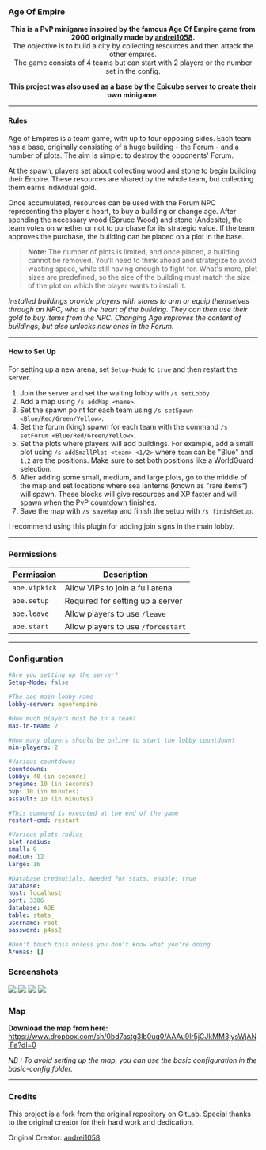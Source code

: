 ### Age Of Empire

<p align="center">
    <b>This is a PvP minigame inspired by the famous Age Of Empire game from 2000 originally made by <a href="https://github.com/andrei1058">andrei1058</a>.</b><br/>
    The objective is to build a city by collecting resources and then attack the other empires.<br/>
    The game consists of 4 teams but can start with 2 players or the number set in the config.<br/>
</p>

<p align="center">
    <b>This project was also used as a base by the Epicube server to create their own minigame.</b>
</p>

---

#### Rules 
Age of Empires is a team game, with up to four opposing sides. Each team has a base, originally consisting of a huge building - the Forum - and a number of plots. The aim is simple: to destroy the opponents' Forum.

At the spawn, players set about collecting wood and stone to begin building their Empire. These resources are shared by the whole team, but collecting them earns individual gold.

Once accumulated, resources can be used with the Forum NPC representing the player's heart, to buy a building or change age. After spending the necessary wood (Spruce Wood) and stone (Andesite), the team votes on whether or not to purchase for its strategic value. If the team approves the purchase, the building can be placed on a plot in the base.

> **Note:** The number of plots is limited, and once placed, a building cannot be removed. You'll need to think ahead and strategize to avoid wasting space, while still having enough to fight for. What's more, plot sizes are predefined, so the size of the building must match the size of the plot on which the player wants to install it.

*Installed buildings provide players with stores to arm or equip themselves through an NPC, who is the heart of the building. They can then use their gold to buy items from the NPC. Changing Age improves the content of buildings, but also unlocks new ones in the Forum.*

---

#### How to Set Up

For setting up a new arena, set `Setup-Mode` to `true` and then restart the server.

1. Join the server and set the waiting lobby with `/s setLobby`.
2. Add a map using `/s addMap <name>`.
3. Set the spawn point for each team using `/s setSpawn <Blue/Red/Green/Yellow>`.
4. Set the forum (king) spawn for each team with the command `/s setForum <Blue/Red/Green/Yellow>`.
5. Set the plots where players will add buildings. For example, add a small plot using `/s addSmallPlot <team> <1/2>` where `team` can be "Blue" and `1,2` are the positions. Make sure to set both positions like a WorldGuard selection.
6. After adding some small, medium, and large plots, go to the middle of the map and set locations where sea lanterns (known as "rare items") will spawn. These blocks will give resources and XP faster and will spawn when the PvP countdown finishes.
7. Save the map with `/s saveMap` and finish the setup with `/s finishSetup`.

I recommend using this plugin for adding join signs in the main lobby.

---

### Permissions

| Permission      | Description                           |
|-----------------|---------------------------------------|
| `aoe.vipkick`   | Allow VIPs to join a full arena       |
| `aoe.setup`     | Required for setting up a server      |
| `aoe.leave`     | Allow players to use `/leave`         |
| `aoe.start`     | Allow players to use `/forcestart`    |

---

### Configuration

```yaml
#Are you setting up the server?
Setup-Mode: false

#The aoe main lobby name
lobby-server: ageofempire

#How much players must be in a team?
max-in-team: 2

#How many players should be online to start the lobby countdown?
min-players: 2

#Various countdowns
countdowns:
lobby: 40 (in seconds)
pregame: 10 (in seconds)
pvp: 10 (in minutes)
assault: 10 (in minutes)

#This command is executed at the end of the game
restart-cmd: restart

#Various plots radius
plot-radius:
small: 9
medium: 12
large: 16

#Database credentials. Needed for stats. enable: true
Database:
host: localhost
port: 3306
database: AOE
table: stats_
username: root
password: p4ss2

#Don't touch this unless you don't know what you're doing
Arenas: []
```

### Screenshots
![](https://i.imgur.com/uROTGuI.jpg)
![](https://i.imgur.com/0vMnpA2.jpg)
![](https://i.imgur.com/BdK6n7H.png)
![](https://i.imgur.com/2pqrYSH.png)


### Map
**Download the map from here:**
https://www.dropbox.com/sh/0bd7astg3lb0uq0/AAAu9lr5jCJkMM3jysWjANiFa?dl=0

*NB : To avoid setting up the map, you can use the basic configuration in the basic-config folder.*

---

### Credits

This project is a fork from the original repository on GitLab. Special thanks to the original creator for their hard work and dedication.

Original Creator: [andrei1058](https://gitlab.com/andrei1058)